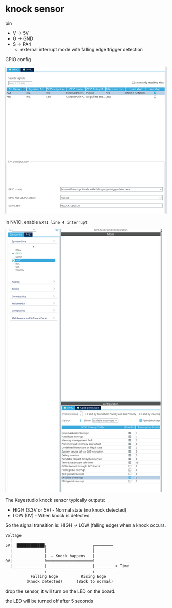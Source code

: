 # knock sensor

pin

- V -> 5V
- G -> GND
- S -> PA4
  - external interrupt mode with falling edge trigger detection

GPIO config

![alt text](image.png)

in NVIC, enable `EXTI line 4 interrupt`

![alt text](image-1.png)

The Keyestudio knock sensor typically outputs:

- HIGH (3.3V or 5V) - Normal state (no knock detected)
- LOW (0V) - When knock is detected

So the signal transition is: HIGH -> LOW (falling edge) when a knock occurs.

```
Voltage
  |
5V|  ████████████╗                    ╔════════
  |              ║                    ║
  |              ║  ← Knock happens   ║
0V|              ╚════════════════════╝
  |______________|____________________|_________> Time
                 ↑                    ↑
           Falling Edge          Rising Edge
         (Knock detected)      (Back to normal)
```

drop the sensor, it will turn on the LED on the board.

the LED will be turned off after 5 seconds

